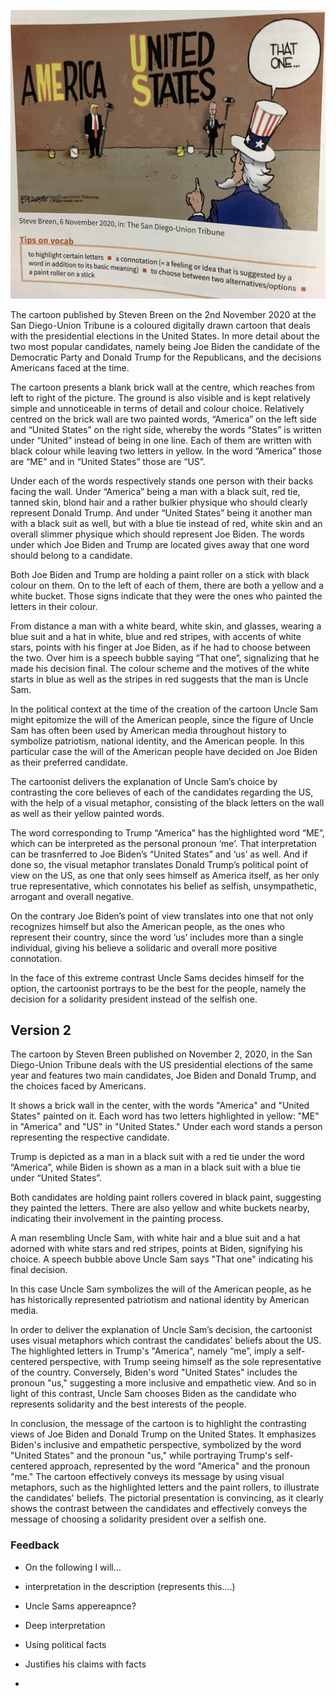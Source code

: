 ![../../../../misc/Media/IMG_0086.jpeg](../../../../../docs/images/IMG_0086.jpeg)

The cartoon published by Steven Breen on the 2nd November 2020 at the San Diego-Union Tribune is a coloured digitally drawn cartoon that deals with the presidential elections in the United States. In more detail about the two most popular candidates, namely being Joe Biden the candidate of the Democratic Party and Donald Trump for the Republicans, and the decisions Americans faced at the time.

The cartoon presents a blank brick wall at the centre, which reaches from left to right of the picture. The ground is also visible and is kept relatively simple and unnoticeable in terms of detail and colour choice. Relatively centred on the brick wall are two painted words, “America” on the left side and “United States” on the right side, whereby the words “States” is written under “United” instead of being in one line.  Each of them are written with black colour while leaving two letters in yellow. In the word “America” those are “ME” and in “United States” those are “US”. 

Under each of the words respectively stands one person with their backs facing the wall. Under “America” being a man with a black suit, red tie, tanned skin, blond hair and a rather bulkier physique who should clearly represent Donald Trump.
And under “United States” being it another man with a black suit as well, but with a blue tie instead of red, white skin and an overall slimmer physique which should represent Joe Biden. 
The words under which Joe Biden and Trump are located gives away that one word should belong to a candidate.

Both Joe Biden and Trump are holding a paint roller on a stick with black colour on them. On to the left of each of them, there are both a yellow and a white bucket. Those signs indicate that they were the ones who painted the letters in their colour. 

From distance a man with a white beard, white skin, and glasses, wearing a blue suit and a hat in white, blue and red stripes, with accents of white stars, points with his finger at Joe Biden, as if he had to choose between the two. Over him is a speech bubble saying “That one”, signalizing that he made his decision final. The colour scheme and the motives of the white starts in blue as well as the stripes in red suggests that the man is Uncle Sam. 

In the political context at the time of the creation of the cartoon Uncle Sam might epitomize the will of the American people, since the figure of Uncle Sam has often been used by American media throughout history to symbolize patriotism, national identity, and the American people. In this particular case the will of the American people have decided on Joe Biden as their preferred candidate.   

The cartoonist delivers the explanation of Uncle Sam’s choice by contrasting the core believes of each of the candidates regarding the US, with the help of a visual metaphor, consisting of the black letters on the wall as well as their yellow painted words. 

The word corresponding to Trump “America” has the highlighted word “ME”, which can be interpreted as the personal pronoun ‘me’. That interpretation can be trasnferred to Joe Biden’s “United States” and ‘us’ as well. And if done so, the visual metaphor translates Donald Trump’s political point of view on the US, as one that only sees himself as America itself, as her only true representative, which connotates his belief as selfish, unsympathetic, arrogant and overall negative.

On the contrary Joe Biden’s point of view translates into one that not only recognizes himself but also the American people, as the ones who represent their country, since the word ‘us’ includes more than a single individual, giving his believe a solidaric and overall more positive connotation.

In the face of this extreme contrast Uncle Sams decides himself for the option, the cartoonist portrays to be the best for the people, namely the decision for a solidarity president instead of the selfish one. 


## Version 2

The cartoon by Steven Breen published on November 2, 2020, in the San Diego-Union Tribune deals with the US presidential elections of the same year and features two main candidates, Joe Biden and Donald Trump, and the choices faced by Americans. 

It shows a brick wall in the center, with the words "America" and "United States" painted on it. Each word has two letters highlighted in yellow: "ME" in "America" and "US" in "United States." Under each word stands a person representing the respective candidate.

Trump is depicted as a man in a black suit with a red tie under the word “America”, while Biden is shown as a man in a black suit with a blue tie under “United States”.

Both candidates are holding paint rollers covered in black paint, suggesting they painted the letters. There are also yellow and white buckets nearby, indicating their involvement in the painting process. 

A man resembling Uncle Sam, with white hair and a blue suit and a hat adorned with white stars and red stripes, points at Biden, signifying his choice. A speech bubble above Uncle Sam says "That one" indicating his final decision. 

In this case Uncle Sam symbolizes the will of the American people, as he has historically represented patriotism and national identity by American media.

In order to deliver the explanation of Uncle Sam’s decision, the cartoonist uses visual metaphors which contrast the candidates' beliefs about the US. 
The highlighted letters in Trump's "America", namely “me”, imply a self-centered perspective, with Trump seeing himself as the sole representative of the country. 
Conversely, Biden's word "United States" includes the pronoun "us," suggesting a more inclusive and empathetic view.
And so in light of this contrast, Uncle Sam chooses Biden as the candidate who represents solidarity and the best interests of the people.

In conclusion, the message of the cartoon is to highlight the contrasting views of Joe Biden and Donald Trump on the United States. It emphasizes Biden's inclusive and empathetic perspective, symbolized by the word "United States" and the pronoun "us," while portraying Trump's self-centered approach, represented by the word "America" and the pronoun "me." 
The cartoon effectively conveys its message by using visual metaphors, such as the highlighted letters and the paint rollers, to illustrate the candidates' beliefs. 
The pictorial presentation is convincing, as it clearly shows the contrast between the candidates and effectively conveys the message of choosing a solidarity president over a selfish one.


### Feedback

- On the following I will…
- interpretation in the description (represents this….)
- Uncle Sams appereapnce?

- Deep interpretation
- Using political facts 

- Justifies his claims with facts 

- 